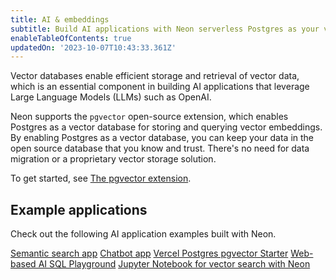 ```yaml
---
title: AI & embeddings
subtitle: Build AI applications with Neon serverless Postgres as your vector database
enableTableOfContents: true
updatedOn: '2023-10-07T10:43:33.361Z'
---
```


Vector databases enable efficient storage and retrieval of vector data, which is an essential component in building AI applications that leverage Large Language Models (LLMs) such as OpenAI.

Neon supports the `pgvector` open-source extension, which enables Postgres as a vector database for storing and querying vector embeddings. By enabling Postgres as a vector database, you can keep your data in the open source database that you know and trust. There's no need for data migration or a proprietary vector storage solution.

To get started, see [The pgvector extension](/docs/extensions/pgvector).

## Example applications

Check out the following AI application examples built with Neon.

<DetailIconCards>
<a href="https://github.com/neondatabase/yc-idea-matcher" description="Build an AI-powered semantic search application" icon="github">Semantic search app</a>
<a href="https://github.com/neondatabase/ask-neon" description="Build an AI-powered chatbot with pgvector" icon="github">Chatbot app</a>
<a href="https://vercel.com/templates/next.js/postgres-pgvector" description="Enable vector similarity search with Vercel Postgres" icon="github">Vercel Postgres pgvector Starter</a>
<a href="https://github.com/neondatabase/postgres-ai-playground" description="Build an AI-enabled SQL playground for natural language queries" icon="github">Web-based AI SQL Playground</a>
<a href="https://github.com/neondatabase/neon-vector-search-openai-notebooks" description="Jupyter Notebook for vector search with Neon, pgvector, and OpenAI" icon="github">Jupyter Notebook for vector search with Neon</a>
</DetailIconCards>

